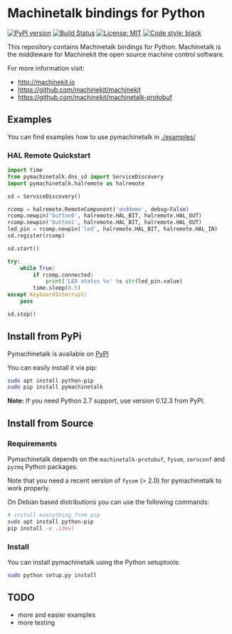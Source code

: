 # Machinetalk bindings for Python
[![PyPI version](https://badge.fury.io/py/pymachinetalk.svg)](https://badge.fury.io/py/pymachinetalk)
[![Build Status](https://img.shields.io/travis/com/machinekit/pymachinetalk?logo=travis)](https://travis-ci.com/github/machinekit/pymachinetalk)
[![License: MIT](https://img.shields.io/badge/License-MIT-yellow.svg)](https://github.com/machinekoder/speed-friending-matcher/blob/master/LICENSE)
[![Code style: black](https://img.shields.io/badge/code%20style-black-000000.svg)](https://github.com/ambv/black)

  This repository contains Machinetalk bindings for
  Python. Machinetalk is the middleware for Machinekit the open source
  machine control software.

  For more information visit:
  * http://machinekit.io
  * https://github.com/machinekit/machinekit
  * https://github.com/machinekit/machinetalk-protobuf

## Examples
You can find examples how to use pymachinetalk in [./examples/](./examples/)

### HAL Remote Quickstart
```python
import time
from pymachinetalk.dns_sd import ServiceDiscovery
import pymachinetalk.halremote as halremote

sd = ServiceDiscovery()

rcomp = halremote.RemoteComponent('anddemo', debug=False)
rcomp.newpin('button0', halremote.HAL_BIT, halremote.HAL_OUT)
rcomp.newpin('button1', halremote.HAL_BIT, halremote.HAL_OUT)
led_pin = rcomp.newpin('led', halremote.HAL_BIT, halremote.HAL_IN)
sd.register(rcomp)

sd.start()

try:
    while True:
        if rcomp.connected:
            print('LED status %s' %s str(led_pin.value)
        time.sleep(0.5)
except KeyboardInterrupt:
    pass

sd.stop()
```

## Install from PyPi
Pymachinetalk is available on [PyPI](https://pypi.python.org/pypi/pymachinetalk)

You can easily install it via pip:
```bash
sudo apt install python-pip
sudo pip install pymachinetalk
```

**Note:** If you need Python 2.7 support, use version 0.12.3 from PyPI.

## Install from Source

### Requirements

Pymachinetalk depends on the `machinetalk-protobuf`, `fysom`, `zeroconf` and `pyzmq` Python packages.

Note that you need a recent version of `fysom` (> 2.0) for pymachinetalk to work properly.

On Debian based distributions you can use the following commands:
```bash
# install everything from pip
sudo apt install python-pip
pip install -e .[dev]
```

### Install

You can install pymachinetalk using the Python setuptools:

```bash
sudo python setup.py install
```

## TODO
* more and easier examples
* more testing
